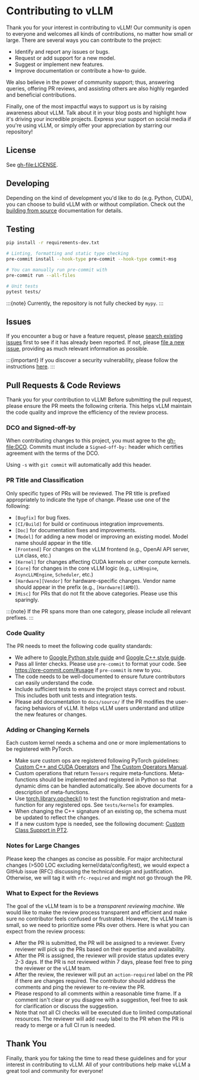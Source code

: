 # Contributing to vLLM

Thank you for your interest in contributing to vLLM! Our community is open to everyone and welcomes all kinds of contributions, no matter how small or large. There are several ways you can contribute to the project:

- Identify and report any issues or bugs.
- Request or add support for a new model.
- Suggest or implement new features.
- Improve documentation or contribute a how-to guide.

We also believe in the power of community support; thus, answering queries, offering PR reviews, and assisting others are also highly regarded and beneficial contributions.

Finally, one of the most impactful ways to support us is by raising awareness about vLLM. Talk about it in your blog posts and highlight how it's driving your incredible projects. Express your support on social media if you're using vLLM, or simply offer your appreciation by starring our repository!

## License

See <gh-file:LICENSE>.

## Developing

Depending on the kind of development you'd like to do (e.g. Python, CUDA), you can choose to build vLLM with or without compilation.
Check out the [building from source](#build-from-source) documentation for details.

## Testing

```bash
pip install -r requirements-dev.txt

# Linting, formatting and static type checking
pre-commit install --hook-type pre-commit --hook-type commit-msg

# You can manually run pre-commit with
pre-commit run --all-files

# Unit tests
pytest tests/
```

:::{note}
Currently, the repository is not fully checked by `mypy`.
:::

## Issues

If you encounter a bug or have a feature request, please [search existing issues](https://github.com/vllm-project/vllm/issues?q=is%3Aissue) first to see if it has already been reported. If not, please [file a new issue](https://github.com/vllm-project/vllm/issues/new/choose), providing as much relevant information as possible.

:::{important}
If you discover a security vulnerability, please follow the instructions [here](gh-file:SECURITY.md#reporting-a-vulnerability).
:::

## Pull Requests & Code Reviews

Thank you for your contribution to vLLM! Before submitting the pull request,
please ensure the PR meets the following criteria. This helps vLLM maintain the
code quality and improve the efficiency of the review process.

### DCO and Signed-off-by

When contributing changes to this project, you must agree to the <gh-file:DCO>.
Commits must include a `Signed-off-by:` header which certifies agreement with
the terms of the DCO.

Using `-s` with `git commit` will automatically add this header.

### PR Title and Classification

Only specific types of PRs will be reviewed. The PR title is prefixed
appropriately to indicate the type of change. Please use one of the following:

- `[Bugfix]` for bug fixes.
- `[CI/Build]` for build or continuous integration improvements.
- `[Doc]` for documentation fixes and improvements.
- `[Model]` for adding a new model or improving an existing model. Model name
  should appear in the title.
- `[Frontend]` For changes on the vLLM frontend (e.g., OpenAI API server,
  `LLM` class, etc.)
- `[Kernel]` for changes affecting CUDA kernels or other compute kernels.
- `[Core]` for changes in the core vLLM logic (e.g., `LLMEngine`,
  `AsyncLLMEngine`, `Scheduler`, etc.)
- `[Hardware][Vendor]` for hardware-specific changes. Vendor name should
  appear in the prefix (e.g., `[Hardware][AMD]`).
- `[Misc]` for PRs that do not fit the above categories. Please use this
  sparingly.

:::{note}
If the PR spans more than one category, please include all relevant prefixes.
:::

### Code Quality

The PR needs to meet the following code quality standards:

- We adhere to [Google Python style guide](https://google.github.io/styleguide/pyguide.html) and [Google C++ style guide](https://google.github.io/styleguide/cppguide.html).
- Pass all linter checks. Please use `pre-commit` to format your code. See
  <https://pre-commit.com/#usage> if `pre-commit` is new to you.
- The code needs to be well-documented to ensure future contributors can easily
  understand the code.
- Include sufficient tests to ensure the project stays correct and robust. This
  includes both unit tests and integration tests.
- Please add documentation to `docs/source/` if the PR modifies the
  user-facing behaviors of vLLM. It helps vLLM users understand and utilize the
  new features or changes.

### Adding or Changing Kernels

Each custom kernel needs a schema and one or more implementations to be registered with PyTorch.

- Make sure custom ops are registered following PyTorch guidelines:
  [Custom C++ and CUDA Operators](https://pytorch.org/tutorials/advanced/cpp_custom_ops.html#cpp-custom-ops-tutorial)
  and [The Custom Operators Manual](https://docs.google.com/document/d/1_W62p8WJOQQUzPsJYa7s701JXt0qf2OfLub2sbkHOaU).
- Custom operations that return `Tensors` require meta-functions.
  Meta-functions should be implemented and registered in Python so that dynamic
  dims can be handled automatically. See above documents for a description of
  meta-functions.
- Use [torch.library.opcheck()](https://pytorch.org/docs/stable/library.html#torch.library.opcheck)
  to test the function registration and meta-function for any registered ops.
  See `tests/kernels` for examples.
- When changing the C++ signature of an existing op, the schema must be updated
  to reflect the changes.
- If a new custom type is needed, see the following document:
  [Custom Class Support in PT2](https://docs.google.com/document/d/18fBMPuOJ0fY5ZQ6YyrHUppw9FA332CpNtgB6SOIgyuA).

### Notes for Large Changes

Please keep the changes as concise as possible. For major architectural changes
(>500 LOC excluding kernel/data/config/test), we would expect a GitHub issue
(RFC) discussing the technical design and justification. Otherwise, we will tag
it with `rfc-required` and might not go through the PR.

### What to Expect for the Reviews

The goal of the vLLM team is to be a *transparent reviewing machine*. We would
like to make the review process transparent and efficient and make sure no
contributor feels confused or frustrated. However, the vLLM team is small, so we
need to prioritize some PRs over others. Here is what you can expect from the
review process:

- After the PR is submitted, the PR will be assigned to a reviewer. Every
  reviewer will pick up the PRs based on their expertise and availability.
- After the PR is assigned, the reviewer will provide status updates every 2-3
  days. If the PR is not reviewed within 7 days, please feel free to ping the
  reviewer or the vLLM team.
- After the review, the reviewer will put an `action-required` label on the PR
  if there are changes required. The contributor should address the comments and
  ping the reviewer to re-review the PR.
- Please respond to all comments within a reasonable time frame. If a comment
  isn't clear or you disagree with a suggestion, feel free to ask for
  clarification or discuss the suggestion.
- Note that not all CI checks will be executed due to limited computational
  resources. The reviewer will add `ready` label to the PR when the PR is
  ready to merge or a full CI run is needed.

## Thank You

Finally, thank you for taking the time to read these guidelines and for your interest in contributing to vLLM.
All of your contributions help make vLLM a great tool and community for everyone!

